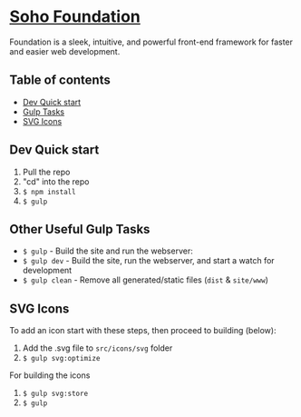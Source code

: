 # [Soho Foundation](https://github.com/hookandloop/soho-foundation)

Foundation is a sleek, intuitive, and powerful front-end framework for faster and easier web development.

## Table of contents
- [Dev Quick start](#dev-quick-start)
- [Gulp Tasks](#other-useful-gulp-tasks)
- [SVG Icons](#edit-icons)

## Dev Quick start
1. Pull the repo
1. "cd" into the repo
1. `$ npm install`
1. `$ gulp`

## Other Useful Gulp Tasks

- `$ gulp` - Build the site and run the webserver:
- `$ gulp dev` - Build the site, run the webserver, and start a watch for development
- `$ gulp clean` - Remove all generated/static files (`dist` & `site/www`)

## SVG Icons

To add an icon start with these steps, then proceed to building (below):
1. Add the .svg file to `src/icons/svg` folder
1. `$ gulp svg:optimize`

For building the icons
1. `$ gulp svg:store`
2. `$ gulp`



